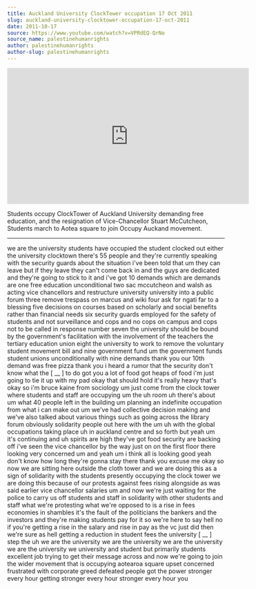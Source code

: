 ```yaml
---
title: Auckland University ClockTower occupation 17 Oct 2011
slug: auckland-university-clocktower-occupation-17-oct-2011
date: 2011-10-17
source: https://www.youtube.com/watch?v=VPRdEQ-QrNo
source_name: palestinehumanrights
author: palestinehumanrights
author-slug: palestinehumanrights
---
```


<iframe width="560" height="315" src="https://www.youtube.com/embed/VPRdEQ-QrNo" title="YouTube video player" frameborder="0" allow="accelerometer; autoplay; clipboard-write; encrypted-media; gyroscope; picture-in-picture; web-share" referrerpolicy="strict-origin-when-cross-origin" allowfullscreen></iframe>

Students occupy ClockTower of Auckland University demanding free education, and the resignation of  Vice-Chancellor Stuart McCutcheon, Students march to Aotea square to join Occupy Auckand movement.

---

we are the university students have
occupied the student clocked out either
the university clocktown there's 55
people and they're currently speaking
with the
security guards about the situation i've
been told that um they can leave but if
they leave they can't come back in and
the guys are dedicated and they're going
to stick to it and i've got 10 demands
which are
demands are one free education
unconditional two sac mccutcheon and
walsh as acting vice chancellors and
restructure university university into a
public forum three remove trespass on
marcus and wiki
four ask for ngati far to a blessing
five decisions on courses based on
scholarly and social benefits rather
than financial needs six security guards
employed for the safety of students and
not surveillance and cops and no cops on
campus
and cops not to be called in response
number seven the university should be
bound by the government's facilitation
with the involvement of the teachers
the tertiary education union eight the
university to work to remove the
voluntary student movement bill and nine
government fund um the government funds
student unions unconditionally with nine
demands
thank you our 10th demand was free pizza
thank you
i heard a rumor that the security don't
know what the [ __ ] to do
got you a lot of food
got heaps of food
i'm just going to tie it up with my pad
okay that should hold it's really heavy
that's okay
so i'm bruce kaine from sociology um
just come from the clock tower where
students and staff are occupying um the
uh room uh there's about um what 40
people
left in the building um planning an
indefinite occupation from what i can
make out
um
we've had collective decision making
and we've also talked about
various things such as going across the
library forum
obviously solidarity people out here
with the um
uh with the global occupations taking
place uh in auckland centre and so forth
but yeah um it's continuing and uh
spirits are high they've got food
security are backing off
i've seen the vice chancellor by the way
just on on the first floor there looking
very concerned um and yeah um i think
all is looking good yeah don't know how
long they're gonna stay there
thank you
excuse me
okay so now we are sitting here outside
the cloth tower and we are
doing this as a sign of solidarity with
the students presently occupying the
clock tower
we are doing this because of
our protests against fees rising
alongside as was said earlier vice
chancellor salaries um and now we're
just waiting for the police
to carry us off students and staff in
solidarity with other students and staff
what we're protesting what we're opposed
to is a rise in fees economies in
shambles it's the fault of the
politicians the bankers and the
investors and they're making students
pay for it so we're here to say hell no
if you're getting a rise in the salary
and rise in pay as the vc just did then
we're sure as hell getting a reduction
in student fees
the university
[ __ ]
step
the uh
we are the university
we
are the university we are the university
we are the university
we
university
and student but primarily students
excellent job trying to get their
message across and now we're going to
join the wider movement that is
occupying aotearoa square
upset concerned frustrated with
corporate greed
defeated
people got the
power stronger every hour
getting stronger every hour
stronger every hour
you